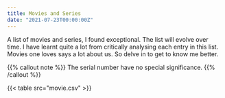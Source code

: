 ```yaml
---
title: Movies and Series
date: "2021-07-23T00:00:00Z"
---
```


A list of movies and series, I found exceptional. The list will evolve over time. I have learnt quite a lot from critically analysing each entry in this list. Movies one loves says a lot about us. So delve in to get to know me better.

{{% callout note %}}
The serial number have no special significance.
{{% /callout %}}

{{< table src="movie.csv" >}}
